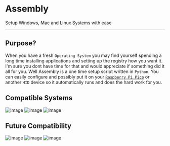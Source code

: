 # Assembly
Setup Windows, Mac and Linux Systems with ease


----

## Purpose?

When you have a fresh `Operating System` you may find yourself spending a long time installing applications and setting up the registry how you want it. I'm sure you dont have time for that and would appreciate if something did it all for you. Well Assembly is a one time setup script written in `Python`. You can easily configure and possibly put it on your <a href="https://www.raspberrypi.com/products/raspberry-pi-pico/">`Raspberry Pi Pico`</a> or another `HID` device so it automatically runs and does the hard work for you.



## Compatible Systems

![image](https://user-images.githubusercontent.com/82535503/211045788-ad2d8714-54ff-46fd-8de9-a982fdcdae78.png)
![image](https://user-images.githubusercontent.com/82535503/211045850-8abacf8b-7c43-40be-810c-d1be0af6e93b.png)
![image](https://user-images.githubusercontent.com/82535503/211045893-566e5f9e-2c62-4a85-9cf3-38d6f53593c5.png)


## Future Compatibility

![image](https://user-images.githubusercontent.com/82535503/211046069-a7825828-6e5f-41d9-8b86-1c6db956ced0.png)
![image](https://user-images.githubusercontent.com/82535503/211046090-86943dfb-61a9-42ef-bb43-36d5a1a7c9b3.png)
![image](https://user-images.githubusercontent.com/82535503/211046140-17213cba-958e-4db5-94af-a97a3d3a08da.png)
